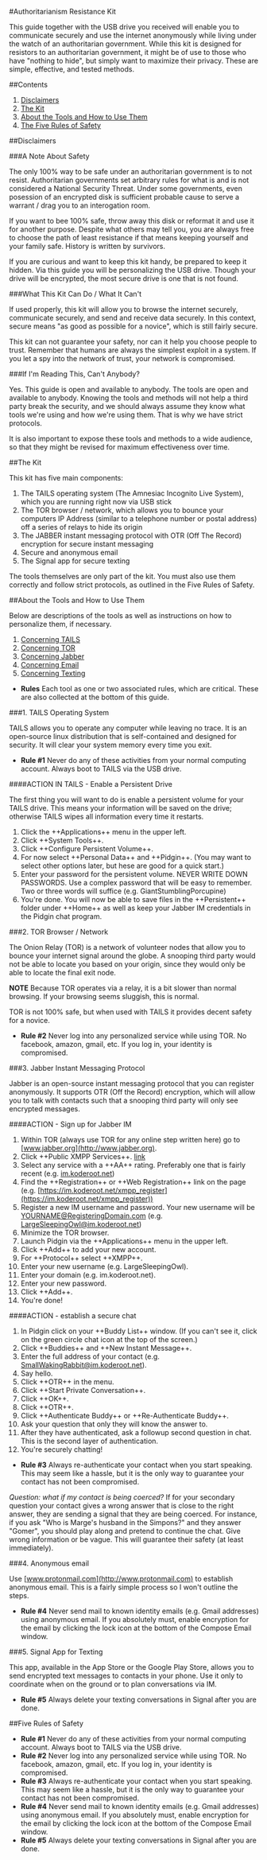 
#Authoritarianism Resistance Kit

This guide together with the USB drive you received will enable you to communicate securely and use the internet anonymously while living under the watch of an authoritarian government. While this kit is designed for resistors to an authoritarian government, it might be of use to those who have "nothing to hide", but simply want to maximize their privacy. These are simple, effective, and tested methods. 

##Contents

1. [Disclaimers](#disclaimers)
2. [The Kit](#the-kit)
3. [About the Tools and How to Use Them](#about-the-tools-and-how-to-use-them)
4. [The Five Rules of Safety](#five-rules-of-safety)

##Disclaimers

###A Note About Safety

The only 100% way to be safe under an authoritarian government is to not resist. Authoritarian governments set arbitrary rules for what is and is not considered a National Security Threat. Under some governments, even posession of an encrypted disk is sufficient probable cause to serve a warrant / drag you to an interogation room. 

If you want to bee 100% safe, throw away this disk or reformat it and use it for another purpose. Despite what others may tell you, you are always free to choose the path of least resistance if that means keeping yourself and your family safe. History is written by survivors. 

If you are curious and want to keep this kit handy, be prepared to keep it hidden. Via this guide you will be personalizing the USB drive. Though your drive will be encrypted, the most secure drive is one that is not found. 

###What This Kit Can Do / What It Can't

If used properly, this kit will allow you to browse the internet securely, communicate securely, and send and receive data securely. In this context, secure means "as good as possible for a novice", which is still fairly secure. 

This kit can not guarantee your safety, nor can it help you choose people to trust. Remember that humans are always the simplest exploit in a system. If you let a spy into the network of trust, your network is compromised. 

###If I'm Reading This, Can't Anybody?

Yes. This guide is open and available to anybody. The tools are open and available to anybody. Knowing the tools and methods will not help a third party break the security, and we should always assume they know what tools we're using and how we're using them. That is why we have strict protocols. 

It is also important to expose these tools and methods to a wide audience, so that they might be revised for maximum effectiveness over time. 

##The Kit

This kit has five main components:

1. The TAILS operating system (The Amnesiac Incognito Live System), which you are running right now via USB stick
2. The TOR browser / network, which allows you to bounce your computers IP Address (similar to a telephone number or postal address) off a series of relays to hide its origin
3. The JABBER instant messaging protocol with OTR (Off The Record) encryption for secure instant messaging
4. Secure and anonymous email
5. The Signal app for secure texting

The tools themselves are only part of the kit. You must also use them correctly and follow strict protocols, as outlined in the Five Rules of Safety. 

##About the Tools and How to Use Them

Below are descriptions of the tools as well as instructions on how to personalize them, if necessary. 

1. [Concerning TAILS](#1-tails-operating-system)
2. [Concerning TOR](#2-tor-browser--network)
3. [Concerning Jabber](#3-jabber-instant-messaging-protocol)
4. [Concerning Email](#4-anonymous-email)
5. [Concerning Texting](#5-signal-app-for-texting)

- **Rules** Each tool as one or two associated rules, which are critical. These are also collected at the bottom of this guide. 

###1. TAILS Operating System

TAILS allows you to operate any computer while leaving no trace. It is an open-source linux distribution that is self-contained and designed for security. It will clear your system memory every time you exit. 

- **Rule #1** Never do any of these activities from your normal computing account. Always boot to TAILS via the USB drive.

####ACTION IN TAILS - Enable a Persistent Drive 

The first thing you will want to do is enable a persistent volume for your TAILS drive. This means your information will be saved on the drive; otherwise TAILS wipes all information every time it restarts. 

1. Click the ++Applications++ menu in the upper left. 
2. Click ++System Tools++. 
3. Click ++Configure Persistent Volume++. 
4. For now select ++Personal Data++ and ++Pidgin++. (You may want to select other options later, but hese are good for a quick start.)
5. Enter your password for the persistent volume. NEVER WRITE DOWN PASSWORDS. Use a complex password that will be easy to remember. Two or three words will suffice (e.g. GiantStumblingPorcupine)
6. You're done. You will now be able to save files in the ++Persistent++ folder under ++Home++ as well as keep your Jabber IM credentials in the Pidgin chat program. 

###2. TOR Browser / Network

The Onion Relay (TOR) is a network of volunteer nodes that allow you to bounce your internet signal around the globe. A snooping third party would not be able to locate you based on your origin, since they would only be able to locate the final exit node. 

**NOTE** Because TOR operates via a relay, it is a bit slower than normal browsing. If your browsing seems sluggish, this is normal.

TOR is not 100% safe, but when used with TAILS it provides decent safety for a novice. 

- **Rule #2** Never log into any personalized service while using TOR. No facebook, amazon, gmail, etc. If you log in, your identity is compromised. 

###3. Jabber Instant Messaging Protocol

Jabber is an open-source instant messaging protocol that you can register anonymously. It supports OTR (Off the Record) encryption, which will allow you to talk with contacts such that a snooping third party will only see encrypted messages. 

####ACTION - Sign up for Jabber IM

1. Within TOR (always use TOR for any online step written here) go to [www.jabber.org](http://www.jabber.org).
2. Click ++Public XMPP Services++. [link](https://xmpp.net/directory.php)
3. Select any service with a ++AA++ rating. Preferably one that is fairly recent (e.g. [im.koderoot.net](https://space.koderoot.net/))
4. Find the ++Registration++ or ++Web Registration++ link on the page (e.g. [https://im.koderoot.net/xmpp_register](https://im.koderoot.net/xmpp_register))
5. Register a new IM username and password. Your new username will be YOURNAME@RegisteringDomain.com (e.g. LargeSleepingOwl@im.koderoot.net)
6. Minimize the TOR browser. 
7. Launch Pidgin via the ++Applications++ menu in the upper left. 
8. Click ++Add++ to add your new account. 
9. For ++Protocol++ select ++XMPP++.
10. Enter your new username (e.g. LargeSleepingOwl).
11. Enter your domain (e.g. im.koderoot.net).
12. Enter your new password. 
13. Click ++Add++.
14. You're done!

####ACTION - establish a secure chat

1. In Pidgin click on your ++Buddy List++ window. (If you can't see it, click on the green circle chat icon at the top of the screen.)
2. Click ++Buddies++ and ++New Instant Message++.
3. Enter the full address of your contact (e.g. SmallWakingRabbit@im.koderoot.net). 
4. Say hello.
5. Click ++OTR++ in the menu.
6. Click ++Start Private Conversation++.
7. Click ++OK++.
8. Click ++OTR++.
9. Click ++Authenticate Buddy++ or ++Re-Authenticate Buddy++.
10. Ask your question that only they will know the answer to. 
11. After they have authenticated, ask a followup second question in chat. This is the second layer of authentication. 
12. You're securely chatting!


- **Rule #3** Always re-authenticate your contact when you start speaking. This may seem like a hassle, but it is the only way to guarantee your contact has not been compromised.

*Question: what if my contact is being coerced?* If for your secondary question your contact gives a wrong answer that is close to the right answer, they are sending a signal that they are being coerced. For instance, if you ask "Who is Marge's husband in the Simpons?" and they answer "Gomer", you should play along and pretend to continue the chat. Give wrong information or be vague. This will guarantee their safety (at least immediately). 


###4. Anonymous email

Use [www.protonmail.com](http://www.protonmail.com) to establish anonymous email. This is a fairly simple process so I won't outline the steps. 

- **Rule #4** Never send mail to known identity emails (e.g. Gmail addresses) using anonymous email. If you absolutely must, enable encryption for the email by clicking the lock icon at the bottom of the Compose Email window. 

###5. Signal App for Texting

This app, available in the App Store or the Google Play Store, allows you to send encrypted text messages to contacts in your phone. Use it only to coordinate when on the ground or to plan conversations via IM. 

- **Rule #5** Always delete your texting conversations in Signal after you are done.


##Five Rules of Safety

- **Rule #1** Never do any of these activities from your normal computing account. Always boot to TAILS via the USB drive.
- **Rule #2** Never log into any personalized service while using TOR. No facebook, amazon, gmail, etc. If you log in, your identity is compromised. 
- **Rule #3** Always re-authenticate your contact when you start speaking. This may seem like a hassle, but it is the only way to guarantee your contact has not been compromised. 
- **Rule #4** Never send mail to known identity emails (e.g. Gmail addresses) using anonymous email. If you absolutely must, enable encryption for the email by clicking the lock icon at the bottom of the Compose Email window. 
- **Rule #5** Always delete your texting conversations in Signal after you are done.
